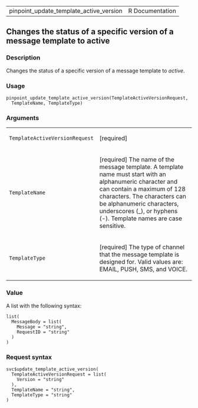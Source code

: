 <table style="width: 100%;">
<tbody>
<tr class="odd">
<td>pinpoint_update_template_active_version</td>
<td style="text-align: right;">R Documentation</td>
</tr>
</tbody>
</table>

## Changes the status of a specific version of a message template to active

### Description

Changes the status of a specific version of a message template to
*active*.

### Usage

    pinpoint_update_template_active_version(TemplateActiveVersionRequest,
      TemplateName, TemplateType)

### Arguments

<table>
<colgroup>
<col style="width: 35%" />
<col style="width: 65%" />
</colgroup>
<tbody>
<tr class="odd">
<td><code
id="pinpoint_update_template_active_version_:_TemplateActiveVersionRequest">TemplateActiveVersionRequest</code></td>
<td><p>[required]</p></td>
</tr>
<tr class="even">
<td><code
id="pinpoint_update_template_active_version_:_TemplateName">TemplateName</code></td>
<td><p>[required] The name of the message template. A template name must
start with an alphanumeric character and can contain a maximum of 128
characters. The characters can be alphanumeric characters, underscores
(_), or hyphens (-). Template names are case sensitive.</p></td>
</tr>
<tr class="odd">
<td><code
id="pinpoint_update_template_active_version_:_TemplateType">TemplateType</code></td>
<td><p>[required] The type of channel that the message template is
designed for. Valid values are: EMAIL, PUSH, SMS, and VOICE.</p></td>
</tr>
</tbody>
</table>

### Value

A list with the following syntax:

    list(
      MessageBody = list(
        Message = "string",
        RequestID = "string"
      )
    )

### Request syntax

    svc$update_template_active_version(
      TemplateActiveVersionRequest = list(
        Version = "string"
      ),
      TemplateName = "string",
      TemplateType = "string"
    )
